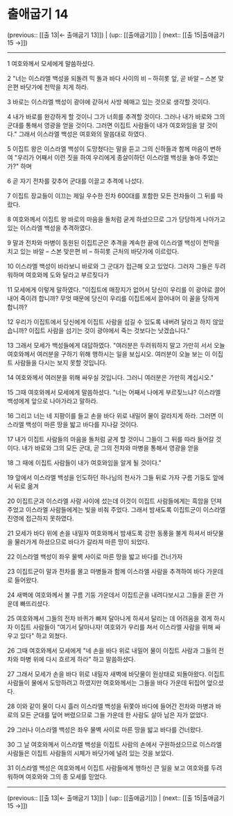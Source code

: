 # 출애굽기 14

(previous:: [[출 13|← 출애굽기 13]]) | (up:: [[출애굽기]]) | (next:: [[출 15|출애굽기 15 →]])

***




1 
여호와께서 모세에게 말씀하셨다. 



2 
"너는 이스라엘 백성을 되돌려 믹 돌과 바다 사이의 비 – 하히롯 앞, 곧 바알 – 스본 맞은편 바닷가에 천막을 치게 하라. 



3 
바로는 이스라엘 백성이 광야에 갇혀서 사방 헤매고 있는 것으로 생각할 것이다. 



4 
내가 바로를 완강하게 할 것이니 그가 너희를 추격할 것이다. 그러나 내가 바로와 그의 군대를 통해서 영광을 얻을 것이다. 그러면 이집트 사람들이 내가 여호와임을 알 것이다." 그래서 이스라엘 백성은 여호와의 말씀대로 하였다. 



5 
이집트 왕은 이스라엘 백성이 도망쳤다는 말을 듣고 그의 신하들과 함께 마음이 변하여 "우리가 어째서 이런 짓을 하여 우리에게 종살이하던 이스라엘 백성을 놓아 주었는가?" 하며 



6 
곧 자기 전차를 갖추어 군대를 이끌고 추격에 나섰다. 



7 
이집트 장교들이 이끄는 제일 우수한 전차 600대를 포함한 모든 전차들이 그 뒤를 따랐다. 



8 
여호와께서 이집트 왕 바로의 마음을 돌처럼 굳게 하셨으므로 그가 당당하게 나아가고 있는 이스라엘 백성을 추격하였다. 



9 
말과 전차와 마병이 동원된 이집트군은 추격을 계속한 끝에 이스라엘 백성이 천막을 치고 있는 바알 – 스본 맞은편 비 – 하히롯 근처의 바닷가에 이르렀다. 



10 
이스라엘 백성이 바라보니 바로와 그 군대가 접근해 오고 있었다. 그러자 그들은 두려워하며 여호와께 도와 달라고 부르짖다가 



11 
모세에게 이렇게 말하였다. "이집트에 매장지가 없어서 당신이 우리를 이 광야로 끌어내어 죽이려 합니까? 무엇 때문에 당신이 우리를 이집트에서 끌어내어 이 꼴을 당하게 합니까? 



12 
우리가 이집트에서 당신에게 이집트 사람을 섬길 수 있도록 내버려 달라고 하지 않았습니까? 이집트 사람을 섬기는 것이 광야에서 죽는 것보다는 낫겠습니다." 



13 
그래서 모세가 백성들에게 대답하였다. "여러분은 두려워하지 말고 가만히 서서 오늘 여호와께서 여러분을 구하기 위해 행하시는 일을 보십시오. 여러분이 오늘 보는 이 이집트 사람들을 다시는 보지 못할 것입니다. 



14 
여호와께서 여러분을 위해 싸우실 것입니다. 그러니 여러분은 가만히 계십시오." 



15 
그때 여호와께서 모세에게 말씀하셨다. "너는 어째서 나에게 부르짖느냐? 이스라엘 백성에게 앞으로 나아가라고 말하라. 



16 
그리고 너는 네 지팡이를 들고 손을 바다 위로 내밀어 물이 갈라지게 하라. 그러면 이스라엘 백성이 마른 땅을 밟고 바다를 지나갈 것이다. 



17 
내가 이집트 사람들의 마음을 돌처럼 굳게 할 것이니 그들이 그 뒤를 따라 들어갈 것이다. 내가 바로와 그의 모든 군대, 곧 그의 전차와 마병을 통해서 영광을 얻을 



18 
그 때에 이집트 사람들이 내가 여호와임을 알게 될 것이다." 



19 
앞에서 이스라엘 백성을 인도하던 하나님의 천사가 그들 뒤로 가자 구름 기둥도 앞에서 뒤로 옮겨 



20 
이집트군과 이스라엘 사람 사이에 섰는데 이것이 이집트 사람들에게는 흑암을 던져 주었고 이스라엘 사람들에게는 빛을 비춰 주었다. 그래서 밤새도록 이집트군이 이스라엘 진영에 접근하지 못하였다. 



21 
모세가 바다 위에 손을 내밀자 여호와께서 밤새도록 강한 동풍을 불게 하셔서 바닷물을 물러가게 하셨으므로 바다가 갈라져 마른 땅이 되었다. 



22 
이스라엘 백성이 좌우 물벽 사이로 마른 땅을 밟고 바다를 건너가자 



23 
이집트군이 말과 전차를 몰고 마병들과 함께 이스라엘 사람을 추격하여 바다 가운데로 들어왔다. 



24 
새벽에 여호와께서 불 구름 기둥 가운데서 이집트군을 내려다보시고 그들을 혼란 가운데 빠뜨리셨다. 



25 
여호와께서 그들의 전차 바퀴가 빠져 달아나게 하셔서 달리는 데 어려움을 겪게 하시자 이집트 사람들이 "여기서 달아나자! 여호와가 우리를 쳐서 이스라엘 사람을 위해 싸우고 있다" 하고 외쳤다. 



26 
그때 여호와께서 모세에게 "네 손을 바다 위로 내밀어 물이 이집트 사람과 그들의 전차와 마병 위에 다시 흐르게 하라" 하고 말씀하셨다. 



27 
그래서 모세가 손을 바다 위로 내밀자 새벽에 바닷물이 원상태로 되돌아왔다. 이집트 사람들이 물에서 도망하려고 하였지만 여호와께서는 그들을 바다 가운데 뒤집어 엎으셨다. 



28 
이와 같이 물이 다시 흘러 이스라엘 백성을 뒤쫓아 바다에 들어간 전차와 마병과 바로의 모든 군대를 덮어 버렸으므로 그들 가운데 한 사람도 살아 남은 자가 없었다. 



29 
그러나 이스라엘 백성은 좌우 물벽 사이로 마른 땅을 밟고 바다를 건너왔다. 



30 
그 날 여호와께서 이스라엘 백성을 이집트 사람의 손에서 구원하셨으므로 이스라엘 사람들은 이집트 사람들의 시체가 바닷가에 널려 있는 것을 보았다. 



31 
이스라엘 백성은 여호와께서 이집트 사람들에게 행하신 큰 일을 보고 여호와를 두려워하며 여호와와 그의 종 모세를 믿었다.

***

(previous:: [[출 13|← 출애굽기 13]]) | (up:: [[출애굽기]]) | (next:: [[출 15|출애굽기 15 →]])
